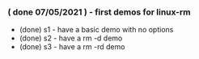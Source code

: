 ### ( done 07/05/2021 ) - first demos for linux-rm
* (done) s1 - have a basic demo with no options
* (done) s2 - have a rm -d demo
* (done) s3 - have a rm -rd demo